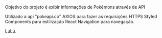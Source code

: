 Objetivo do projeto é exibir informações de Pokémons através de API

Utilizado a api "pokeapi.co"
AXIOS para fazer as requisições HTTPS
Styled Components para estilização
React Navigation para navegação.

LuLu.
